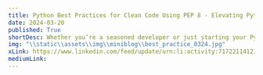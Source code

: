 ```yaml
---
title: Python Best Practices for Clean Code Using PEP 8 - Elevating Python Skills!  
date: 2024-03-20
published: True
shortDesc: Whether you’re a seasoned developer or just starting your Python journey, adhering to the PEP 8 guidelines can significantly impact your code quality.
img: "\\static\\assets\\img\\miniblog\\best_practice_0324.jpg"
xLink: https://www.linkedin.com/feed/update/urn:li:activity:7172211412109389824?utm_source=share&utm_medium=member_desktop
mediumLink: 
---
```

